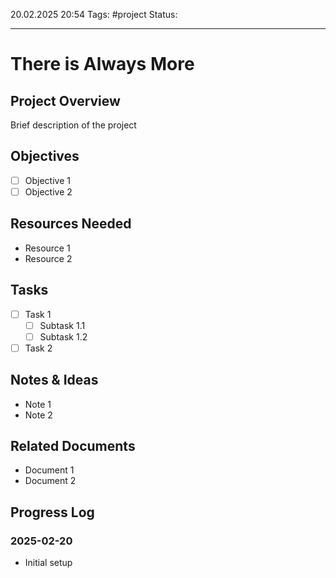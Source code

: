 20.02.2025 20:54
Tags: #project
Status: 

---
# There is Always More

## Project Overview

Brief description of the project

## Objectives

- [ ]  Objective 1
- [ ]  Objective 2

## Resources Needed

- Resource 1
- Resource 2

## Tasks

- [ ]  Task 1
    - [ ]  Subtask 1.1
    - [ ]  Subtask 1.2
- [ ]  Task 2

## Notes & Ideas

- Note 1
- Note 2

## Related Documents

- Document 1
- Document 2

## Progress Log

### 2025-02-20

- Initial setup
